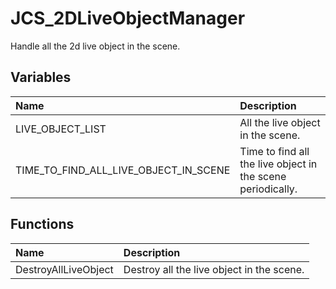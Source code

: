 # JCS_2DLiveObjectManager

Handle all the 2d live object in the scene.

## Variables

| Name | Description |
|:---|:---|
| LIVE_OBJECT_LIST | All the live object in the scene. |
| TIME_TO_FIND_ALL_LIVE_OBJECT_IN_SCENE | Time to find all the live object in the scene periodically. |

## Functions

| Name | Description |
|:---|:---|
| DestroyAllLiveObject | Destroy all the live object in the scene. |
